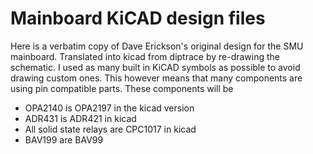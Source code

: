 # Mainboard KiCAD design files

Here is a verbatim copy of Dave Erickson's original design for the SMU mainboard. Translated into kicad from diptrace by re-drawing the schematic. 
I used as many built in KiCAD symbols as possible to avoid drawing custom ones. This however means that many components are using pin compatible parts.
These components will be 
 - OPA2140 is OPA2197 in the kicad version
 - ADR431 is ADR421 in kicad
 - All solid state relays are CPC1017 in kicad
 - BAV199 are BAV99
 
